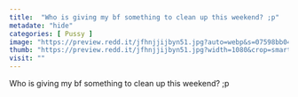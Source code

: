 ```yaml
---
title:  "Who is giving my bf something to clean up this weekend? ;p"
metadate: "hide"
categories: [ Pussy ]
image: "https://preview.redd.it/jfhnjjijbyn51.jpg?auto=webp&s=07598bb04e02ef949c259bc08316a69c2123f333"
thumb: "https://preview.redd.it/jfhnjjijbyn51.jpg?width=1080&crop=smart&auto=webp&s=f4e8e42efb93e285fb1e27d4c26061141c35334e"
visit: ""
---
```

Who is giving my bf something to clean up this weekend? ;p
